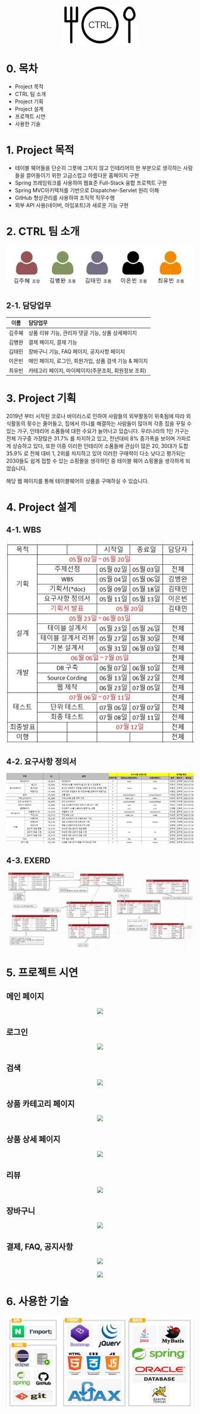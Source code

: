 <div align="center">
  <img src="CTRL로고.png"/>
</div>


# 0. 목차
- Project 목적
- CTRL 팀 소개
- Project 기획
- Project 설계
- 프로젝트 시연
- 사용한 기술

# 1. Project 목적
- 테이블 웨어들을 단순히 그릇에 그치지 않고 인테리어의 한 부분으로 생각하는 사람들을 끌어들이기 위한 고급스럽고 아름다운 홈페이지 구현
- Spring 프레임워크를 사용하여 웹표준 Full-Stack 융합 프로젝트 구현
- Spring MVC아키텍처를 기반으로 Dispatcher-Servlet 원리 이해 
- GitHub 형상관리를 사용하여 조직적 직무수행
- 외부 API 사용(네이버, 아임포트)과 새로운 기능 구현

# 2. CTRL 팀 소개
<img src="조원이미지.jpg"/>

## 2-1. 담당업무
|이름|담당업무|
|---|:--|
|김주혜|상품 리뷰 기능, 관리자 댓글 기능, 상품 상세페이지|
|김병완|결제 페이지, 결제 기능|
|김태민|장바구니 기능, FAQ 페이지, 공지사항 페이지|
|이은빈|메인 페이지, 로그인, 회원가입, 상품 검색 기능 & 페이지|
|최유빈|카테고리 페이지, 마이페이지(주문조회, 회원정보 조회)|

# 3. Project 기획
2019년 부터 시작된 코로나 바이러스로 인하여 사람들의 외부활동이 위축됨에 따라 외식활동의 횟수는 줄어들고, 집에서 끼니를 해결하는 사람들이 많아져 각종 집을 꾸밀 수 있는 가구, 인테리어 소품들에 대한 수요가 늘어나고 있습니다. 
우리나라의 1인 가구는 전체 가구중 가장많은 31.7% 를 차지하고 있고, 전년대비 8% 증가폭을 보이며 가파르게 상승하고 있다, 또한 이중 이러한 인테리어 소품들에 관심이 많은 20, 30대가 도합 35.9% 로 전체 대비 1, 2위를 차지하고 있어 이러한 구매력이 다소 낮다고 평가되는 2030들도 쉽게 접할 수 있는 쇼핑몰을 생각하던 중 테이블 웨어 쇼핑몰을 생각하게 되었습니다.

해당 웹 페이지를 통해 테이블웨어의 상품을 구매하실 수 있습니다.

# 4. Project 설계

## 4-1. WBS
<img src="WBS.jpg"/>

## 4-2. 요구사항 정의서
<img src="요구사항 정의서.png"/>

## 4-3. EXERD
<img src="EXERD.png"/>

# 5. 프로젝트 시연
 ## 메인 페이지
 <div align="center">
  <img src="https://user-images.githubusercontent.com/93705228/178392966-d06f3731-e82d-4f96-a8e4-ac4d9dd2ade7.gif"/>
 </div>
 
 ## 로그인
 <div align="center">
   <img src="https://user-images.githubusercontent.com/93705228/178393100-59121206-8b46-494d-8532-c4108edf878d.gif"/>
 </div>
 
 ## 검색
 <div align="center">
  <img src="https://user-images.githubusercontent.com/93705228/178393368-cde133dc-60a9-4c91-acfd-be38df9ea1ca.gif"/>
 </div>
 
 ## 상품 카테고리 페이지
 <div align="center">
  <img src="https://user-images.githubusercontent.com/93705228/178393550-5f4b6e3d-10cf-48f4-9838-6946e3ae006d.gif"/>
 </div>
 
 ## 상품 상세 페이지
<div align="center">
 <img src="https://user-images.githubusercontent.com/93705228/178393705-1613a803-3619-4048-9875-5cf1f4e49e7a.gif"/>
</div>

 ## 리뷰
 <div align="center">
 <img src="https://user-images.githubusercontent.com/93705228/178396645-27afc127-88f4-485a-b0b6-a7cda7c751e1.gif"/>
</div>
 
 ## 장바구니
<div align="center">
 <img src="https://user-images.githubusercontent.com/93705228/178395595-cceaf67d-1098-495a-b502-29778302378f.gif"/>
</div>
 
 ## 결제, FAQ, 공지사항
 <div align="center">
   <img src="https://user-images.githubusercontent.com/93705228/178395688-e9194c23-15fc-4541-9203-cf20d19fdb07.gif"/>
   <br/><br/>
   <img src="https://user-images.githubusercontent.com/93705228/178395782-4441bceb-df15-45c3-8f53-6a885dca29d8.gif"/>
 </div>
 
# 6. 사용한 기술
<div align="center">
    <img src="사용기술.png"/>
</div>
